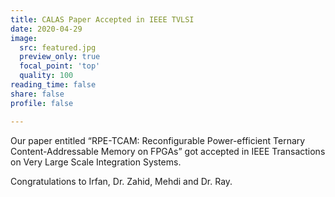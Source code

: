 ```yaml
---
title: CALAS Paper Accepted in IEEE TVLSI
date: 2020-04-29
image:
  src: featured.jpg
  preview_only: true
  focal_point: 'top'
  quality: 100
reading_time: false
share: false
profile: false

---
```

Our paper entitled “RPE-TCAM: Reconfigurable Power-efficient Ternary Content-Addressable Memory on FPGAs” got accepted in IEEE Transactions on Very Large Scale Integration Systems.
<!--more-->
Congratulations to Irfan, Dr. Zahid, Mehdi and Dr. Ray.